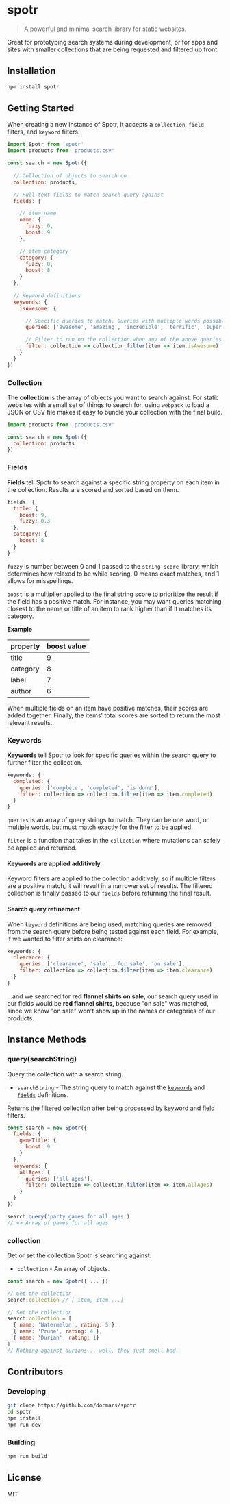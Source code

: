 # spotr
> A powerful and minimal search library for static websites.

Great for prototyping search systems during development, or for apps and sites with smaller collections that are being requested and filtered up front.

## Installation

```sh
npm install spotr
```

## Getting Started

When creating a new instance of Spotr, it accepts a `collection`, `field` filters, and `keyword` filters.

```javascript
import Spotr from 'spotr'
import products from 'products.csv'

const search = new Spotr({
  
  // Collection of objects to search on
  collection: products,

  // Full-text fields to match search query against
  fields: {

    // item.name
    name: {
      fuzzy: 0,
      boost: 9
    },

    // item.category
    category: {
      fuzzy: 0,
      boost: 8
    }
  },
  
  // Keyword definitions
  keywords: {
    isAwesome: {

      // Specific queries to match. Queries with multiple words possible too!
      queries: ['awesome', 'amazing', 'incredible', 'terrific', 'super cool'],

      // Filter to run on the collection when any of the above queries exist in the search query
      filter: collection => collection.filter(item => item.isAwesome)
    }
  }
})
```

### Collection
The **collection** is the array of objects you want to search against. For static websites with a small set of things to search for, using `webpack` to load a JSON or CSV file makes it easy to bundle your collection with the final build.

```javascript
import products from 'products.csv'

const search = new Spotr({
  collection: products
})
```


### Fields
**Fields** tell Spotr to search against a specific string property on each item in the collection. Results are scored and sorted based on them.

```javascript
fields: {
  title: {
    boost: 9,
    fuzzy: 0.3
  },
  category: {
    boost: 8
  }
}
```

`fuzzy` is number between 0 and 1 passed to the `string-score` library, which determines how relaxed to be while scoring. 0 means exact matches, and 1 allows for misspellings.

`boost` is a multiplier applied to the final string score to prioritize the result if the field has a positive match. For instance, you may want queries matching closest to the name or title of an item to rank higher than if it matches its category.

**Example**

| property | boost value |
| --- | --- |
| title | 9 |
| category | 8 |
| label | 7 |
| author | 6 |

When multiple fields on an item have positive matches, their scores are added together. Finally, the items' total scores are sorted to return the most relevant results.


### Keywords
**Keywords** tell Spotr to look for specific queries within the search query to further filter the collection.

```javascript
keywords: {
  completed: {
    queries: ['complete', 'completed', 'is done'],
    filter: collection => collection.filter(item => item.completed)
  }
}
```

`queries` is an array of query strings to match. They can be one word, or multiple words, but must match exactly for the filter to be applied.

`filter` is a function that takes in the `collection` where mutations can safely be applied and returned.

#### Keywords are applied additively
Keyword filters are applied to the collection additively, so if multiple filters are a positive match, it will result in a narrower set of results. The filtered collection is finally passed to our `fields` before returning the final result.

#### Search query refinement
When `keyword` definitions are being used, matching queries are removed from the search query before being tested against each field. For example, if we wanted to filter shirts on clearance:

```javascript
keywords: {
  clearance: {
    queries: ['clearance', 'sale', 'for sale', 'on sale'],
    filter: collection => collection.filter(item => item.clearance)
  }
}
```

...and we searched for **red flannel shirts on sale**, our search query used in our fields would be **red flannel shirts**, because "on sale" was matched, since we know "on sale" won't show up in the names or categories of our products.

## Instance Methods

### query(searchString)

Query the collection with a search string.

- `searchString` - The string query to match against the [`keywords`](#keywords) and [`fields`](#fields) definitions.

Returns the filtered collection after being processed by keyword and field filters.

```javascript
const search = new Spotr({
  fields: {
    gameTitle: {
      boost: 9
    }
  },
  keywords: {
    allAges: {
      queries: ['all ages'],
      filter: collection => collection.filter(item => item.allAges)
    }
  }
})

search.query('party games for all ages')
// => Array of games for all ages
```

### collection

Get or set the collection Spotr is searching against.

- `collection` - An array of objects.

```javascript
const search = new Spotr({ ... })

// Get the collection
search.collection // [ item, item ...]

// Set the collection
search.collection = [
  { name: 'Watermelon', rating: 5 },
  { name: 'Prune', rating: 4 },
  { name: 'Durian', rating: 1}
]
// Nothing against durians... well, they just smell bad.
```

## Contributors

### Developing
```sh
git clone https://github.com/docmars/spotr
cd spotr
npm install
npm run dev
```

### Building
```sh
npm run build
```

## License
MIT